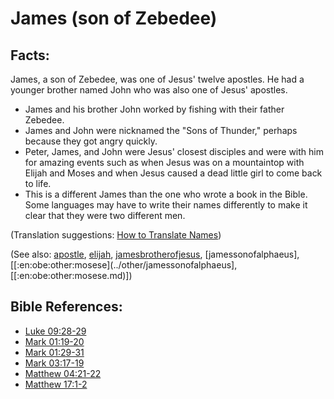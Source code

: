# James (son of Zebedee) #

## Facts: ##

James, a son of Zebedee, was one of Jesus' twelve apostles. He had a younger brother named John who was also one of Jesus' apostles.

* James and his brother John worked by fishing with their father Zebedee.
* James and John were nicknamed the "Sons of Thunder," perhaps because they got angry quickly.
* Peter, James, and John were Jesus' closest disciples and were with him for amazing events such as when Jesus was on a mountaintop with Elijah and Moses and when Jesus caused a dead little girl to come back to life.
* This is a different James than the one who wrote a book in the Bible. Some languages may have to write their names differently to make it clear that they were two different men.

(Translation suggestions: [How to Translate Names](https://git.door43.org/Door43/en-ta-translate-vol1/src/master/content/translate_names.md))

(See also: [apostle](../kt/apostle.md), [elijah](../other/elijah.md), [jamesbrotherofjesus](../other/jamesbrotherofjesus.md), [jamessonofalphaeus], [[:en:obe:other:mosese](../other/jamessonofalphaeus], [[:en:obe:other:mosese.md)])

## Bible References: ##

* [Luke 09:28-29](https://door43.org/en/bible/notes/luk/09/28)
* [Mark 01:19-20](https://door43.org/en/bible/notes/mrk/01/19)
* [Mark 01:29-31](https://door43.org/en/bible/notes/mrk/01/29)
* [Mark 03:17-19](https://door43.org/en/bible/notes/mrk/03/17)
* [Matthew 04:21-22](https://door43.org/en/bible/notes/mat/04/21)
* [Matthew 17:1-2](https://door43.org/en/bible/notes/mat/17/01)
